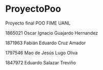 # ProyectoPoo
Proyecto final POO FIME UANL


1865021 Oscar Ignacio Guajardo Hernandez

1871963 Fabián Eduardo Cruz Amador

1797546 Mao de Jesús Lugo Oliva

1847972 Eduardo Salazar Treviño
